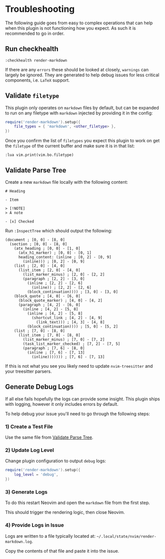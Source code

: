 # Troubleshooting

The following guide goes from easy to complex operations that can help when this
plugin is not functioning how you expect. As such it is recommended to go in order.

## Run checkhealth

```vim
:checkhealth render-markdown
```

If there are any `errors` these should be looked at closely, `warnings` can largely
be ignored. They are generated to help debug issues for less critical components,
i.e. `LaTeX` support.

## Validate `filetype`

This plugin only operates on `markdown` files by default, but can be expanded to
run on any filetype with `markdown` injected by providing it in the config:

```lua
require('render-markdown').setup({
    file_types = { 'markdown', <other_filetype> },
})
```

Once you confirm the list of `filetypes` you expect this plugin to work on get
the `filetype` of the current buffer and make sure it is in that list:

```vim
:lua vim.print(vim.bo.filetype)
```

## Validate Parse Tree

Create a new `markdown` file locally with the following content:

```text
# Heading

- Item

> [!NOTE]
> A note

- [x] Checked
```

Run `:InspectTree` which should output the following:

```text
(document ; [0, 0] - [8, 0]
  (section ; [0, 0] - [8, 0]
    (atx_heading ; [0, 0] - [1, 0]
      (atx_h1_marker) ; [0, 0] - [0, 1]
      heading_content: (inline ; [0, 2] - [0, 9]
        (inline))) ; [0, 2] - [0, 9]
    (list ; [2, 0] - [4, 0]
      (list_item ; [2, 0] - [4, 0]
        (list_marker_minus) ; [2, 0] - [2, 2]
        (paragraph ; [2, 2] - [3, 0]
          (inline ; [2, 2] - [2, 6]
            (inline)) ; [2, 2] - [2, 6]
          (block_continuation)))) ; [3, 0] - [3, 0]
    (block_quote ; [4, 0] - [6, 0]
      (block_quote_marker) ; [4, 0] - [4, 2]
      (paragraph ; [4, 2] - [6, 0]
        (inline ; [4, 2] - [5, 8]
          (inline ; [4, 2] - [5, 8]
            (shortcut_link ; [4, 2] - [4, 9]
              (link_text))) ; [4, 3] - [4, 8]
          (block_continuation)))) ; [5, 0] - [5, 2]
    (list ; [7, 0] - [8, 0]
      (list_item ; [7, 0] - [8, 0]
        (list_marker_minus) ; [7, 0] - [7, 2]
        (task_list_marker_checked) ; [7, 2] - [7, 5]
        (paragraph ; [7, 6] - [8, 0]
          (inline ; [7, 6] - [7, 13]
            (inline))))))) ; [7, 6] - [7, 13]
```

If this is not what you see you likely need to update `nvim-treesitter` and your
treesitter parsers.

## Generate Debug Logs

If all else fails hopefully the logs can provide some insight. This plugin
ships with logging, however it only includes errors by default.

To help debug your issue you'll need to go through the following steps:

### 1) Create a Test File

Use the same file from [Validate Parse Tree](#validate-parse-tree).

### 2) Update Log Level

Change plugin configuration to output `debug` logs:

```lua
require('render-markdown').setup({
    log_level = 'debug',
})
```

### 3) Generate Logs

To do this restart Neovim and open the `markdown` file from the first step.

This should trigger the rendering logic, then close Neovim.

### 4) Provide Logs in Issue

Logs are written to a file typically located at: `~/.local/state/nvim/render-markdown.log`.

Copy the contents of that file and paste it into the issue.

